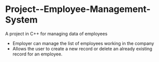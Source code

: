 # Project--Employee-Management-System
A project in C++ for managing data of employees
- Employer can manage the list of employees working in the company 
- Allows the user to create a new record or delete an already existing record for an employee.
